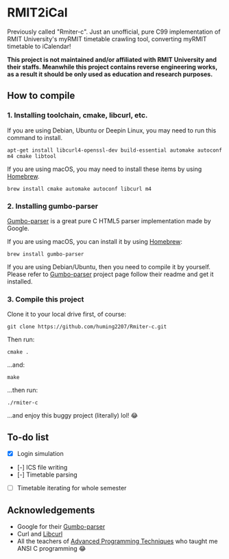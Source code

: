 # RMIT2iCal
Previously called "Rmiter-c". Just an unofficial, pure C99 implementation of RMIT University's myRMIT timetable crawling tool, converting myRMIT timetable to iCalendar!

**This project is not maintained and/or affiliated with RMIT University and their staffs. Meanwhile this project contains reverse engineering works, as a result it should be only used as education and research purposes.**

## How to compile 
### 1. Installing toolchain, cmake, libcurl, etc.

If you are using Debian, Ubuntu or Deepin Linux, you may need to run this command to install.

```
apt-get install libcurl4-openssl-dev build-essential automake autoconf m4 cmake libtool
```

If you are using macOS, you may need to install these items by using [Homebrew](https://brew.sh).

```
brew install cmake automake autoconf libcurl m4
```

### 2. Installing gumbo-parser

[Gumbo-parser](https://github.com/google/gumbo-parser) is a great pure C HTML5 parser implementation made by Google. 

If you are using macOS, you can install it by using [Homebrew](https://brew.sh):

```
brew install gumbo-parser
```

If you are using Debian/Ubuntu, then you need to compile it by yourself. Please refer to [Gumbo-parser](https://github.com/google/gumbo-parser) project page follow their readme and get it installed.

### 3. Compile this project

Clone it to your local drive first, of course:

```
git clone https://github.com/huming2207/Rmiter-c.git
```

Then run:

```
cmake .
```

...and:

```
make
```

...then run:

```
./rmiter-c
```

...and enjoy this buggy project (literally) lol! 😂

## To-do list

- [x] Login simulation
- [-] ICS file writing
- [-] Timetable parsing
- [ ] Timetable iterating for whole semester 

## Acknowledgements

- Google for their [Gumbo-parser](https://github.com/google/gumbo-parser)
- Curl and [Libcurl](https://curl.haxx.se/libcurl/c/libcurl.html)
- All the teachers of [Advanced Programming Techniques](http://www1.rmit.edu.au/courses/004068) who taught me ANSI C programming 😂